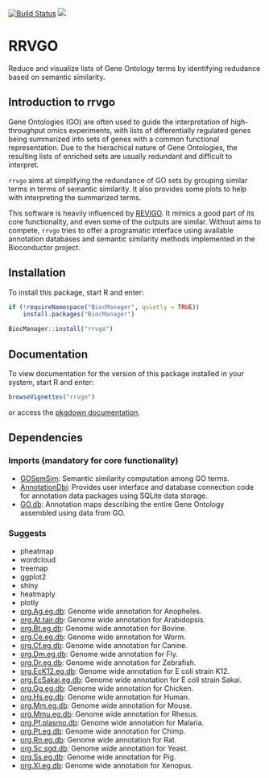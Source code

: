 [![Build Status](https://travis-ci.com/ssayols/rrvgo.svg?branch=master)](https://travis-ci.com/ssayols/rrvgo)
[![](https://img.shields.io/badge/Altmetric-9-blue.svg)](https://www.altmetric.com/details/146058947)

# RRVGO

Reduce and visualize lists of Gene Ontology terms by identifying redudance based on semantic similarity.

## Introduction to rrvgo

Gene Ontologies (GO) are often used to guide the interpretation of high-throughput
omics experiments, with lists of differentially regulated genes being summarized
into sets of genes with a common functional representation. Due to the hierachical
nature of Gene Ontologies, the resulting lists of enriched sets are usually
redundant and difficult to interpret.

`rrvgo` aims at simplifying the redundance of GO sets by grouping similar terms
in terms of semantic similarity. It also provides some plots to help with
interpreting the summarized terms.

This software is heavily influenced by [REVIGO](http://revigo.irb.hr/). It mimics
a good part of its core functionality, and even some of the outputs are similar.
Without aims to compete, `rrvgo` tries to offer a programatic interface using
available annotation databases and semantic similarity methods implemented in the
Bioconductor project.

## Installation

To install this package, start R and enter:

```r
if (!requireNamespace("BiocManager", quietly = TRUE))
    install.packages("BiocManager")

BiocManager::install("rrvgo")
```

## Documentation

To view documentation for the version of this package installed in your system, start R and enter:

```r
browseVignettes("rrvgo")
```

or access the [pkgdown documentation](https://ssayols.github.io/rrvgo/index.html).

## Dependencies

### Imports (mandatory for core functionality)

* [GOSemSim](http://bioconductor.org/packages/GOSemSim/): Semantic similarity computation among GO terms.
* [AnnotationDbi](http://bioconductor.org/packages/AnnotationDbi/): Provides user interface and database connection code for annotation data packages using SQLite data storage.
* [GO.db](http://bioconductor.org/packages/GO.db/): Annotation maps describing the entire Gene Ontology assembled using data from GO.

### Suggests

* pheatmap
* wordcloud
* treemap
* ggplot2
* shiny
* heatmaply
* plotly
* [org.Ag.eg.db](http://bioconductor.org/packages/org.Ag.eg.db/): Genome wide annotation for Anopheles.
* [org.At.tair.db](http://bioconductor.org/packages/org.At.tair.db/): Genome wide annotation for Arabidopsis.
* [org.Bt.eg.db](http://bioconductor.org/packages/org.Bt.eg.db/): Genome wide annotation for Bovine.
* [org.Ce.eg.db](http://bioconductor.org/packages/org.Ce.eg.db/): Genome wide annotation for Worm.
* [org.Cf.eg.db](http://bioconductor.org/packages/org.Cf.eg.db/): Genome wide annotation for Canine.
* [org.Dm.eg.db](http://bioconductor.org/packages/org.Dm.eg.db/): Genome wide annotation for Fly.
* [org.Dr.eg.db](http://bioconductor.org/packages/org.Dr.eg.db/): Genome wide annotation for Zebrafish.
* [org.EcK12.eg.db](http://bioconductor.org/packages/org.EcK12.eg.db/): Genome wide annotation for E coli strain K12.
* [org.EcSakai.eg.db](http://bioconductor.org/packages/org.EcSakai.eg.db/): Genome wide annotation for E coli strain Sakai.
* [org.Gg.eg.db](http://bioconductor.org/packages/org.Gg.eg.db/): Genome wide annotation for Chicken.
* [org.Hs.eg.db](http://bioconductor.org/packages/org.Hs.eg.db/): Genome wide annotation for Human.
* [org.Mm.eg.db](http://bioconductor.org/packages/org.Mm.eg.db/): Genome wide annotation for Mouse.
* [org.Mmu.eg.db](http://bioconductor.org/packages/org.Mmu.eg.db/): Genome wide annotation for Rhesus.
* [org.Pf.plasmo.db](http://bioconductor.org/packages/org.Pf.plasmo.db/): Genome wide annotation for Malaria.
* [org.Pt.eg.db](http://bioconductor.org/packages/org.Pt.eg.db/): Genome wide annotation for Chimp.
* [org.Rn.eg.db](http://bioconductor.org/packages/org.Rn.eg.db/): Genome wide annotation for Rat.
* [org.Sc.sgd.db](http://bioconductor.org/packages/org.Sc.sgd.db/): Genome wide annotation for Yeast.
* [org.Ss.eg.db](http://bioconductor.org/packages/org.Ss.eg.db/): Genome wide annotation for Pig.
* [org.Xl.eg.db](http://bioconductor.org/packages/org.Xl.eg.db/): Genome wide annotation for Xenopus.

